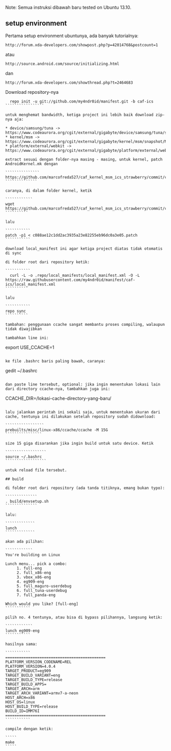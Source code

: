 Note: Semua instruksi dibawah baru tested on Ubuntu 13.10.

## setup environment
Pertama setup environment ubuntunya, ada banyak tutorialnya:

``````````````````````
http://forum.xda-developers.com/showpost.php?p=42014768&postcount=1
``````````````````````

atau

``````````````````````
http://source.android.com/source/initializing.html
``````````````````````

dan

`````````````````````
http://forum.xda-developers.com/showthread.php?t=2464683
`````````````````````

Download repository-nya

``````````````````
  repo init -u git://github.com/my4ndr0id/manifest.git -b caf-ics
`````````````````

untuk menghemat bandwidth, ketiga project ini lebih baik download zip-nya aja:

* device/samsung/tuna -> https://www.codeaurora.org/cgit/external/gigabyte/device/samsung/tuna/snapshot/M8625SSNSKMLYA1050.tar.gz
* kernel/msm -> https://www.codeaurora.org/cgit/external/gigabyte/kernel/msm/snapshot/M8625SSNSKMLYA1050.tar.gz
* platform/external/webkit -> https://www.codeaurora.org/cgit/external/gigabyte/platform/external/webkit/snapshot/M8625SSNSKMLYA1050.tar.gz

extract sesuai dengan folder-nya masing - masing, untuk kernel, patch AndroidKernel.mk dengan

```````````````
https://github.com/marcofreda527/caf_kernel_msm_ics_strawberry/commit/c088ae12c1dd2ac3935a23e82255eb96dc0a3e05.patch
``````````````

caranya, di dalam folder kernel, ketik

````````````
wget https://github.com/marcofreda527/caf_kernel_msm_ics_strawberry/commit/c088ae12c1dd2ac3935a23e82255eb96dc0a3e05.patch
``````````

lalu

```````````
patch -p1 < c088ae12c1dd2ac3935a23e82255eb96dc0a3e05.patch
```````````

download local_manifest ini agar ketiga project diatas tidak otomatis di sync

di folder root dari repository ketik:

```````````
  curl -L -o .repo/local_manifests/local_manifest.xml -O -L https://raw.githubusercontent.com/my4ndr0id/manifest/caf-ics/local_manifest.xml
``````````

lalu

```````````
repo sync
``````````

tambahan: penggunaan ccache sangat membantu proses compiling, walaupun tidak diwajibkan

tambahkan line ini:

````````````````````
export USE_CCACHE=1
````````````````

ke file .bashrc baris paling bawah, caranya:

`````````````````````
gedit ~/.bashrc
````````````````````

dan paste line tersebut, optional: jika ingin menentukan lokasi lain dari directory ccache-nya, tambahkan juga ini:

`````````````````````
CCACHE_DIR=/lokasi-cache-directory-yang-baru/
`````````````````````

lalu jalankan perintah ini sekali saja, untuk menentukan ukuran dari cache, tentunya ini dilakukan setelah repository sudah didownload:

`````````````````
prebuilts/misc/linux-x86/ccache/ccache -M 15G
````````````````

size 15 giga disarankan jika ingin build untuk satu device. Ketik

``````````````````
source ~/.bashrc
``````````````````

untuk reload file tersebut.

## build

di folder root dari repository (ada tanda titiknya, emang bukan typo):

``````````````
. build/envsetup.sh
``````````````

lalu:

`````````````
lunch
`````````````

akan ada pilihan:

````````````
You're building on Linux

Lunch menu... pick a combo:
     1. full-eng
     2. full_x86-eng
     3. vbox_x86-eng
     4. eg909-eng
     5. full_maguro-userdebug
     6. full_tuna-userdebug
     7. full_panda-eng

Which would you like? [full-eng] 
```````````

pilih no. 4 tentunya, atau bisa di bypass pilihannya, langsung ketik:

````````````
lunch eg909-eng
```````````

hasilnya sama:

```````````
============================================
PLATFORM_VERSION_CODENAME=REL
PLATFORM_VERSION=4.0.4
TARGET_PRODUCT=eg909
TARGET_BUILD_VARIANT=eng
TARGET_BUILD_TYPE=release
TARGET_BUILD_APPS=
TARGET_ARCH=arm
TARGET_ARCH_VARIANT=armv7-a-neon
HOST_ARCH=x86
HOST_OS=linux
HOST_BUILD_TYPE=release
BUILD_ID=IMM76I
============================================
```````````

compile dengan ketik:

`````
make
`````